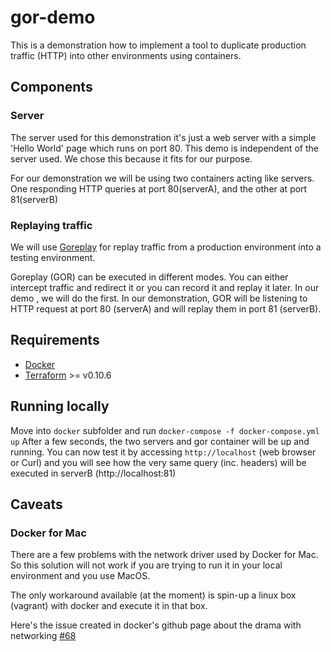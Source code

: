 # gor-demo
This is a demonstration how to implement a tool to duplicate production traffic (HTTP) into other environments using containers.

## Components
### Server
The server used for this demonstration it's just a web server with a simple 'Hello World' page which runs on port 80.
This demo is independent of the server used. We chose this because it fits for our purpose.

For our demonstration we will be using two containers acting like servers. One responding HTTP queries at port 80(serverA), and the other at port 81(serverB)

### Replaying traffic
We will use [Goreplay](https://goreplay.org/) for replay traffic from a production environment into a testing environment.

Goreplay (GOR) can be executed in different modes. You can either intercept traffic and redirect it or you can record it and replay it later.
In our demo , we will do the first. In our demonstration, GOR will be listening to HTTP request at port 80 (serverA) and will replay them in port 81 (serverB).

## Requirements
- [Docker](https://www.docker.com/)
- [Terraform](https://terraform.io) >= v0.10.6


## Running locally
Move into `docker` subfolder and run `docker-compose -f docker-compose.yml up`
After a few seconds, the two servers and gor container will be up and running. You can now test it by accessing `http://localhost` (web browser or Curl) and you will see how the very same query (inc. headers) will be executed in serverB (http://localhost:81)





## Caveats
### Docker for Mac
There are a few problems with the network driver used by Docker for Mac. So this solution will not work if you are trying to run it in your local environment and you use MacOS.

The only workaround available (at the moment) is spin-up a linux box (vagrant) with docker and execute it in that box.

Here's the issue created in docker's github page about the drama with networking [#68](https://github.com/docker/for-mac/issues/68)
